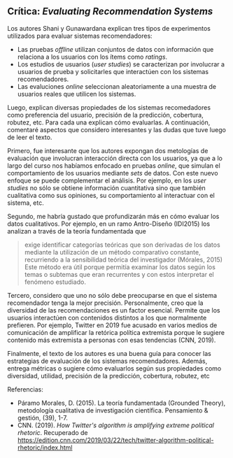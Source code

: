 ## Crítica: *Evaluating Recommendation Systems*

Los autores Shani y Gunawardana explican tres tipos de experimentos utilizados para evaluar sistemas recomendadores:
*  Las pruebas *offline* utilizan conjuntos de datos con información que relaciona a los usuarios con los ítems como *ratings*.  
*  Los estudios de usuarios (*user studies*) se caracterizan por involucrar a usuarios de prueba y solicitarles que interactúen con los sistemas recomendadores.
*  Las evaluciones *online* seleccionan aleatoriamente a una muestra de usuarios reales que utilicen los sistemas. 


Luego, explican diversas propiedades de los sistemas recomedadores como preferencia del usuario, precisión de la predicción, cobertura, robutez, etc. Para cada una explican cómo evaluarlas. A continuación, comentaré aspectos que considero interesantes y las dudas que tuve luego de leer el texto.

Primero, fue interesante que los autores expongan dos metologías de evaluación que involucran interacción directa con los usuarios, ya que a lo largo del curso nos habíamos enfocado en pruebas *online*, que simulan el comportamiento de los usuarios mediante *sets* de datos. Con este nuevo enfoque se puede complementar el análisis. Por ejemplo, en los *user studies* no sólo se obtiene información cuantitativa sino que también cualitativa como sus opiniones, su comportamiento al interactuar con el sistema, etc.

Segundo, me habría gustado que profundizarán más en cómo evaluar los datos cualitativos. Por ejemplo, en un ramo Antro-Diseño (IDI2015) los analizan a través de la teoría fundamentada que 
> exige identificar categorías teóricas que son derivadas de los datos mediante la utilización de un método comparativo constante, recurriendo a la sensibilidad teórica del investigador (Mórales, 2015)
Este método era útil porque permitía examinar los datos según los temas o subtemas que eran recurrentes y con estos interpretar el fenómeno estudiado. 

Tercero, considero que uno no sólo debe preocuparse en que el sistema recomendador tenga la mejor precisión. Personalmente, creo que la diversidad de las recomendaciones es un factor esencial. Permite que los usuarios interactúen con contenidos distintos a los que normalmente prefieren. Por ejemplo, Twitter en 2019 fue acusado en varios medios de comunicación de amplificar la retórica política extremista porque le sugiere contenido más extremista a personas con esas tendencias (CNN, 2019). 

Finalmente, el texto de los autores es una buena guía para conocer las estrategias de evaluación de los sistemas recomendadores. Además, entrega métricas o sugiere cómo evaluarlos según sus propiedades como diversidad, utilidad, precisión de la predicción, cobertura, robutez, etc


Referencias:
* Páramo Morales, D. (2015). La teoría fundamentada (Grounded Theory), metodología cualitativa de investigación científica. Pensamiento & gestión, (39), 1-7.
* CNN. (2019). *How Twitter's algorithm is amplifying extreme political rhetoric*. Recuperado de https://edition.cnn.com/2019/03/22/tech/twitter-algorithm-political-rhetoric/index.html